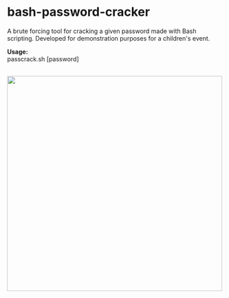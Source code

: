 # bash-password-cracker
A brute forcing tool for cracking a given password made with Bash scripting. Developed for demonstration purposes for a children's event.

**Usage:** <br>
passcrack.sh [password]
<br>
<br>

<img src="https://user-images.githubusercontent.com/61607183/155815925-fd7343d7-31e4-4ff1-a5ee-bd3edf404e2d.png" width=500>

